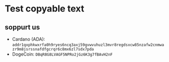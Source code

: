 # Test copyable text

## soppurt us

- Cardano (ADA):
`addr1qxphkwxrfa0h9ryes6ncq3axj59gvwvuhuzl3mvr8regdsxcw85nzafw2cnmwazr9m8jsrssnafdfgcrqr6c8mx6zl7sdx7pda`
- DogeCoin:
`DBqR8G8LVAGF5NPRo2jGz6K3g7fBAvH2nF`
